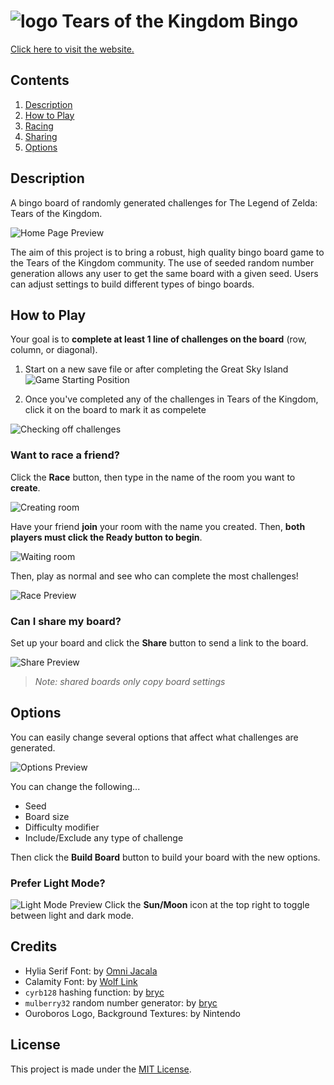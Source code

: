 # ![logo](./readme-assets/ouroboros-logo-small.png) Tears of the Kingdom Bingo

[Click here to visit the website.](https://totkbingo-728f1f6f6e8d.herokuapp.com/)


## Contents
1. [Description](#description)
2. [How to Play](#how-to-play)
3. [Racing](#want-to-race-a-friend)
4. [Sharing](#can-i-share-my-board)
4. [Options](#options)


## Description

A bingo board of randomly generated challenges for The Legend of Zelda: Tears of the Kingdom.

![Home Page Preview](./readme-assets/home-page-preview.png)

The aim of this project is to bring a robust, high quality bingo board game to the Tears of the Kingdom community. The use of seeded random number generation allows any user to get the same board with a given seed. Users can adjust settings to build different types of bingo boards.


## How to Play
Your goal is to **complete at least 1 line of challenges on the board** (row, column, or diagonal).

1. Start on a new save file or after completing the Great Sky Island
![Game Starting Position](./readme-assets/game-starting-position.png)

2. Once you've completed any of the challenges in Tears of the Kingdom, click it on the board to mark it as compelete

![Checking off challenges](./readme-assets/check-off-challenges.png)


### Want to race a friend?

Click the **Race** button, then type in the name of the room you want to **create**.

![Creating room](./readme-assets/creating-room.png)

Have your friend **join** your room with the name you created. Then, **both players must click the Ready button to begin**.

![Waiting room](./readme-assets/waiting-room.png)

Then, play as normal and see who can complete the most challenges!

![Race Preview](./readme-assets/race-preview.png)


### Can I share my board?

Set up your board and click the **Share** button to send a link to the board.

![Share Preview](./readme-assets/share-preview.png)

> _Note: shared boards only copy board settings_


## Options

You can easily change several options that affect what challenges are generated.

![Options Preview](./readme-assets/options-preview.png)

You can change the following...
- Seed
- Board size
- Difficulty modifier
- Include/Exclude any type of challenge

Then click the **Build Board** button to build your board with the new options.

### Prefer Light Mode?

![Light Mode Preview](./readme-assets/light-mode-preview.png)
Click the **Sun/Moon** icon at the top right to toggle between light and dark mode.


## Credits
- Hylia Serif Font: by [Omni Jacala](https://artsyomni.com/hyliaserif)
- Calamity Font: by [Wolf Link](https://drive.google.com/file/d/1vqvy_1C_ejhTUVfVSHuW-3WsdC0CkBWp/view)
- `cyrb128` hashing function: by [bryc](https://stackoverflow.com/a/47593316)
- `mulberry32` random number generator: by [bryc](https://github.com/bryc/code/blob/master/jshash/PRNGs.md)
- Ouroboros Logo, Background Textures: by Nintendo

## License
This project is made under the [MIT License](./LICENSE).